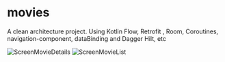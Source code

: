 # movies
A clean architecture project. Using Kotlin Flow, Retrofit , Room, Coroutines, navigation-component, dataBinding and Dagger Hilt, etc


![ScreenMovieDetails](https://user-images.githubusercontent.com/16064650/223703064-4f56a168-34fe-475a-9a94-66c7d06e5f1a.png)
![ScreenMovieList](https://user-images.githubusercontent.com/16064650/223703102-a3ce7ac6-6a71-47df-b7c1-c99c5d140377.png)

